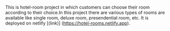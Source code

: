This is hotel-room project in which customers can choose their room according to their choice.In this project there are various types of rooms are available like single room, deluxe room, presendential room, etc. It is deployed on netlify [(link)] (https://hotel-rooms.netlify.app).
